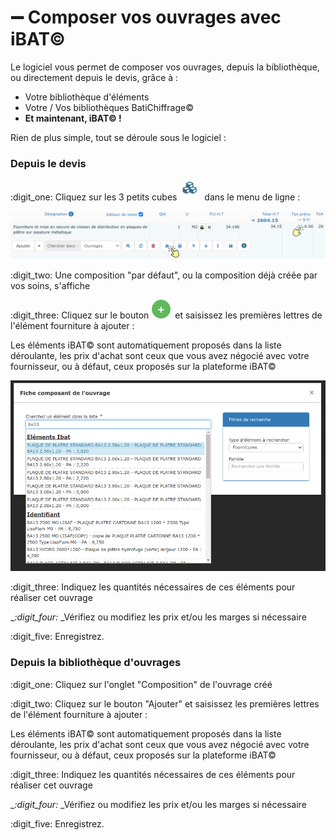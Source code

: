 # ➖ Composer vos ouvrages avec iBAT©

Le logiciel vous permet de composer vos ouvrages, depuis la bibliothèque, ou directement depuis le devis, grâce à :&#x20;

* &#x20;Votre bibliothèque d'éléments
* &#x20;Votre / Vos bibliothèques BatiChiffrage©
* &#x20;**Et maintenant, iBAT© !**



Rien de plus simple, tout se déroule sous le logiciel :&#x20;



### **Depuis le devis**

:digit\_one: Cliquez sur les 3 petits cubes  ![](../../../.gitbook/assets/screenshot-117-.png) dans le menu de ligne :

![](../../../.gitbook/assets/screenshot-118-.png)

:digit\_two: Une composition "par défaut", ou la composition déjà créée par vos soins, s'affiche

:digit\_three: Cliquez sur le bouton![](../../../.gitbook/assets/screenshot-2021-08-19t161919.604.png) et saisissez les premières lettres de l'élément fourniture à ajouter :&#x20;

Les éléments iBAT© sont automatiquement proposés dans la liste déroulante, les prix d'achat sont ceux que vous avez négocié avec votre fournisseur, ou à défaut, ceux proposés sur la plateforme iBAT©

![](../../../.gitbook/assets/IBAT113.png)



:digit\_three: Indiquez les quantités nécessaires de ces éléments pour réaliser cet ouvrage

__:digit\_four:_ _Vérifiez ou modifiez les prix et/ou les marges si nécessaire

:digit\_five: Enregistrez.



### Depuis la bibliothèque d'ouvrages

:digit\_one: Cliquez sur l'onglet "Composition" de l'ouvrage créé

:digit\_two: Cliquez sur le bouton "Ajouter" et saisissez les premières lettres de l'élément fourniture à ajouter :&#x20;

Les éléments iBAT© sont automatiquement proposés dans la liste déroulante, les prix d'achat sont ceux que vous avez négocié avec votre fournisseur, ou à défaut, ceux proposés sur la plateforme iBAT©

:digit\_three: Indiquez les quantités nécessaires de ces éléments pour réaliser cet ouvrage

__:digit\_four:_ _Vérifiez ou modifiez les prix et/ou les marges si nécessaire

:digit\_five: Enregistrez.
